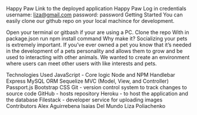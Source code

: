 Happy Paw
Link to the deployed application
Happy Paw
Log in credentials
username: liza@gmail.com
password: password
Getting Started
You can easily clone our github repo on your local machince for development.

Open your terminal or gitbash if your are using a PC.
Clone the repo
With in package.json run npm install command
Why make it?
Socializing your pets is extremely important. If you’ve ever owned a pet you know that it’s needed in the development of a pets personality and allows them to grow and be used to interacting with other animals. We wanted to create an environment where users can meet other users with like interests and pets.

Technologies Used
JavaScript - Core logic
Node and NPM
Handlebar
Express
MySQL
ORM Sequelize
MVC (Model, View, and Controller)
Passport.js
Bootstrap
CSS
Git - version control system to track changes to source code
GitHub - hosts repository
Heroku - to host the application and the database
Filestack - developer service for uploading images
Contributors
Alex Aguirrebena
Isaias Del Mundo
Liza Poliachenko
